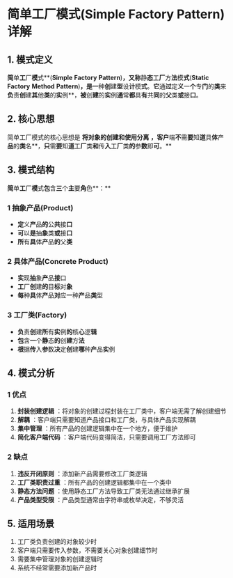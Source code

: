 # 简单工厂模式(Simple Factory Pattern)详解

## 1. 模式定义

**简**单**工**厂**模**式**(**Simple** **Factory** **Pattern**)**，**又**称**静**态**工**厂**方**法**模**式**(**Static** **Factory** **Method** **Pattern**)**，**是**一**种**创**建**型**设**计**模**式**。**它**通**过**定**义**一**个**专**门**的**类**来**负**责**创**建**其**他**类**的**实**例**，**被**创**建**的**实**例**通**常**都**具**有**共**同**的**父**类**或**接**口**。

## 2. 核心思想

简单工厂模式的核心思想是 **将对象的创建和使用分离** **，**客**户**端**不**需**要**知**道**具**体**产**品**的**类**名**，**只**需**要**知**道**工**厂**类**和**传**入**工**厂**类**的**参**数**即**可**。**

## 3. 模式结构

**简**单**工**厂**模**式**包**含**三**个**主**要**角**色**：**

### 1 抽象产品(Product)

* **定**义**产**品**的**公**共**接**口**
* **可**以**是**抽**象**类**或**接**口**
* **所**有**具**体**产**品**的**父**类**

### 2 具体产品(Concrete Product)

* **实**现**抽**象**产**品**接**口
* **工**厂**创**建**的**目**标**对**象**
* **每**种**具**体**产**品**对**应**一**种**产**品**类**型

### 3 工厂类(Factory)

* **负**责**创**建**所**有**实**例**的**核**心**逻**辑**
* **包**含**一**个**静**态**的**创**建**方**法**
* **根**据**传**入**参**数**决**定**创**建**哪**种**产**品**实**例


## 4. 模式分析

### 1 优点

1. **封装创建逻辑** ：将对象的创建过程封装在工厂类中，客户端无需了解创建细节
2. **解耦** ：客户端只需要知道产品接口和工厂类，与具体产品实现解耦
3. **集中管理** ：所有产品的创建逻辑集中在一个地方，便于维护
4. **简化客户端代码** ：客户端代码变得简洁，只需要调用工厂方法即可

### 2 缺点

1. **违反开闭原则** ：添加新产品需要修改工厂类逻辑
2. **工厂类职责过重** ：所有产品的创建逻辑都集中在一个类中
3. **静态方法问题** ：使用静态工厂方法导致工厂类无法通过继承扩展
4. **产品类型受限** ：产品类型通常由字符串或枚举决定，不够灵活

## 5. 适用场景

1. 工厂类负责创建的对象较少时
2. 客户端只需要传入参数，不需要关心对象创建细节时
3. 需要集中管理对象的创建逻辑时
4. 系统不经常需要添加新产品时

